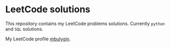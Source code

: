 # LeetCode solutions

This repository contains my LeetCode problems solutions. 
Currently `python` and `SQL` solutions.

My LeetCode profile [mbulygin](https://leetcode.com/mbulygin).
